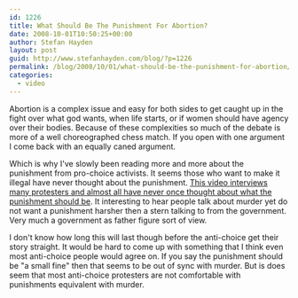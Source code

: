 ```yaml
---
id: 1226
title: What Should Be The Punishment For Abortion?
date: 2008-10-01T10:50:25+00:00
author: Stefan Hayden
layout: post
guid: http://www.stefanhayden.com/blog/?p=1226
permalink: /blog/2008/10/01/what-should-be-the-punishment-for-abortion/
categories:
  - video
---
```

Abortion is a complex issue and easy for both sides to get caught up in the fight over what god wants, when life starts, or if women should have agency over their bodies. Because of these complexities so much of the debate is more of a well choreographed chess match. If you open with one argument I come back with an equally caned argument.

Which is why I've slowly been reading more and more about the punishment from pro-choice activists. It seems those who want to make it illegal have never thought about the punishment. <a href="http://www.youtube.com/watch?v=Uk6t_tdOkwo">This video interviews many protesters and almost all have never once thought about what the punishment should be</a>. It interesting to hear people talk about murder yet do not want a punishment harsher then a stern talking to from the government. Very much a government as father figure sort of view.

I don't know how long this will last though before the anti-choice get their story straight. It would be hard to come up with something that I think even most anti-choice people would agree on. If you say the punishment should be "a small fine" then that seems to be out of sync with murder. But is does seem that most anti-choice protesters are not comfortable with punishments equivalent with murder.